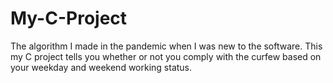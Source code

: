 # My-C-Project
The algorithm I made in the pandemic when I was new to the software. This my C project tells you whether or not you comply with the curfew based on your weekday and weekend working status.
